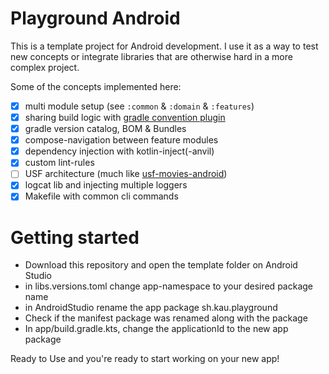 # Playground Android

This is a template project for Android development. I use it as a way
to test new concepts or integrate libraries that are otherwise hard
in a more complex project.

Some of the concepts implemented here:

- [x] multi module setup (see `:common` & `:domain` & `:features`)
- [x] sharing build logic with [gradle convention plugin](https://docs.gradle.org/current/samples/sample_convention_plugins.html)
- [x] gradle version catalog, BOM & Bundles
- [x] compose-navigation between feature modules
- [x] dependency injection with kotlin-inject(-anvil)
- [x] custom lint-rules
- [ ] USF architecture (much like [usf-movies-android](https://github.com/kaushikgopal/movies-usf-android))
- [x] logcat lib and injecting multiple loggers
- [x] Makefile with common cli commands

# Getting started
- Download this repository and open the template folder on Android Studio
- in libs.versions.toml change app-namespace to your desired package name
- in AndroidStudio rename the app package sh.kau.playground
- Check if the manifest package was renamed along with the package
- In app/build.gradle.kts, change the applicationId to the new app package


Ready to Use and you're ready to start working on your new app!